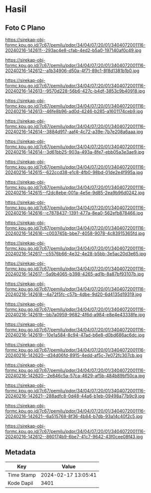 # Hasil

## Foto C Plano

https://sirekap-obj-formc.kpu.go.id/7c67/pemilu/pdpr/34/04/07/20/01/3404072001116-20240216-142611--293ac4e8-cfab-4ed2-b5a0-197140af0c49.jpg

https://sirekap-obj-formc.kpu.go.id/7c67/pemilu/pdpr/34/04/07/20/01/3404072001116-20240216-142612--a1b34906-d50a-4f71-89c1-8f8d1381b1b0.jpg

https://sirekap-obj-formc.kpu.go.id/7c67/pemilu/pdpr/34/04/07/20/01/3404072001116-20240216-142613--9570d228-56b6-427c-b4df-3853c9b40918.jpg

https://sirekap-obj-formc.kpu.go.id/7c67/pemilu/pdpr/34/04/07/20/01/3404072001116-20240216-142613--46fe8b96-ad0d-4246-b285-a1601174ceb9.jpg

https://sirekap-obj-formc.kpu.go.id/7c67/pemilu/pdpr/34/04/07/20/01/3404072001116-20240216-142614--3884d917-aaf4-4c72-a39e-7b7e208a6aaa.jpg

https://sirekap-obj-formc.kpu.go.id/7c67/pemilu/pdpr/34/04/07/20/01/3404072001116-20240216-142614--3d61bb25-903a-493a-8fe7-ebb05a3e3ae9.jpg

https://sirekap-obj-formc.kpu.go.id/7c67/pemilu/pdpr/34/04/07/20/01/3404072001116-20240216-142615--622ccd38-e1c8-4fb0-98bd-01de2e4f995a.jpg

https://sirekap-obj-formc.kpu.go.id/7c67/pemilu/pdpr/34/04/07/20/01/3404072001116-20240216-142615--f2dc8ebe-001a-4e5e-9d85-2ea9b96d0242.jpg

https://sirekap-obj-formc.kpu.go.id/7c67/pemilu/pdpr/34/04/07/20/01/3404072001116-20240216-142616--c7878437-1391-477a-8ea0-562efb878466.jpg

https://sirekap-obj-formc.kpu.go.id/7c67/pemilu/pdpr/34/04/07/20/01/3404072001116-20240216-142616--c003745b-bbe7-4058-9078-4c83915365fd.jpg

https://sirekap-obj-formc.kpu.go.id/7c67/pemilu/pdpr/34/04/07/20/01/3404072001116-20240216-142617--c5576b66-4e32-4e28-b5bb-3e5ac20d3e65.jpg

https://sirekap-obj-formc.kpu.go.id/7c67/pemilu/pdpr/34/04/07/20/01/3404072001116-20240216-142617--5a9b4065-b398-4265-ad1b-8a87bf93107b.jpg

https://sirekap-obj-formc.kpu.go.id/7c67/pemilu/pdpr/34/04/07/20/01/3404072001116-20240216-142618--4a72f5fc-c57b-4dbe-9d20-6d4135d19319.jpg

https://sirekap-obj-formc.kpu.go.id/7c67/pemilu/pdpr/34/04/07/20/01/3404072001116-20240216-142619--bb7a0959-9682-4f6d-a984-e8e4e43338fe.jpg

https://sirekap-obj-formc.kpu.go.id/7c67/pemilu/pdpr/34/04/07/20/01/3404072001116-20240216-142619--10e1a584-8c94-47ad-b6e8-d0bd686ac6dc.jpg

https://sirekap-obj-formc.kpu.go.id/7c67/pemilu/pdpr/34/04/07/20/01/3404072001116-20240216-142620--d34d06fd-8915-4edd-af5c-7e072fc307cb.jpg

https://sirekap-obj-formc.kpu.go.id/7c67/pemilu/pdpr/34/04/07/20/01/3404072001116-20240216-142620--2e846c5a-57ca-4629-af5b-484b89bf50ca.jpg

https://sirekap-obj-formc.kpu.go.id/7c67/pemilu/pdpr/34/04/07/20/01/3404072001116-20240216-142621--288adfc8-0d48-44a6-b1eb-09498a77b9c9.jpg

https://sirekap-obj-formc.kpu.go.id/7c67/pemilu/pdpr/34/04/07/20/01/3404072001116-20240216-142621--6a515768-8f36-4b84-b7db-93a14c40f2c5.jpg

https://sirekap-obj-formc.kpu.go.id/7c67/pemilu/pdpr/34/04/07/20/01/3404072001116-20240216-142612--860174b9-6be7-41c7-9642-43f0cee08f43.jpg


## Metadata

| Key        | Value               |
| ---------- | ------------------- |
| Time Stamp | 2024-02-17 13:05:41 |
| Kode Dapil | 3401                |



